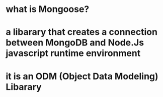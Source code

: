 # what is Mongoose?

# a libarary that creates a connection between MongoDB and Node.Js javascript runtime environment 

# it is an ODM (Object Data Modeling) Libarary